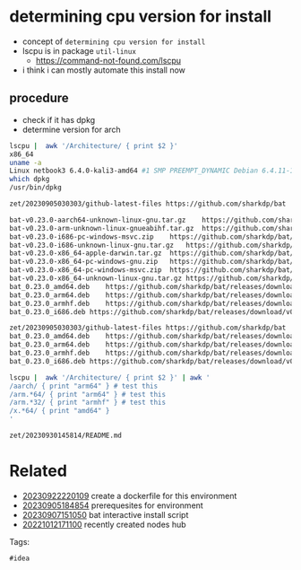 # determining cpu version for install

- concept of `determining cpu version for install`
- lscpu is in package `util-linux`
  - https://command-not-found.com/lscpu
- i think i can mostly automate this install now

## procedure
- check if it has dpkg
- determine version for arch

```bash
lscpu |  awk '/Architecture/ { print $2 }'
x86_64
uname -a
Linux netbook3 6.4.0-kali3-amd64 #1 SMP PREEMPT_DYNAMIC Debian 6.4.11-1kali1 (2023-08-21) x86_64 GNU/Linux
which dpkg
/usr/bin/dpkg

zet/20230905030303/github-latest-files https://github.com/sharkdp/bat | grep -v musl | awk '$1 ~ deb$'

bat-v0.23.0-aarch64-unknown-linux-gnu.tar.gz	https://github.com/sharkdp/bat/releases/download/v0.23.0/bat-v0.23.0-aarch64-unknown-linux-gnu.tar.gz
bat-v0.23.0-arm-unknown-linux-gnueabihf.tar.gz	https://github.com/sharkdp/bat/releases/download/v0.23.0/bat-v0.23.0-arm-unknown-linux-gnueabihf.tar.gz
bat-v0.23.0-i686-pc-windows-msvc.zip	https://github.com/sharkdp/bat/releases/download/v0.23.0/bat-v0.23.0-i686-pc-windows-msvc.zip
bat-v0.23.0-i686-unknown-linux-gnu.tar.gz	https://github.com/sharkdp/bat/releases/download/v0.23.0/bat-v0.23.0-i686-unknown-linux-gnu.tar.gz
bat-v0.23.0-x86_64-apple-darwin.tar.gz	https://github.com/sharkdp/bat/releases/download/v0.23.0/bat-v0.23.0-x86_64-apple-darwin.tar.gz
bat-v0.23.0-x86_64-pc-windows-gnu.zip	https://github.com/sharkdp/bat/releases/download/v0.23.0/bat-v0.23.0-x86_64-pc-windows-gnu.zip
bat-v0.23.0-x86_64-pc-windows-msvc.zip	https://github.com/sharkdp/bat/releases/download/v0.23.0/bat-v0.23.0-x86_64-pc-windows-msvc.zip
bat-v0.23.0-x86_64-unknown-linux-gnu.tar.gz	https://github.com/sharkdp/bat/releases/download/v0.23.0/bat-v0.23.0-x86_64-unknown-linux-gnu.tar.gz
bat_0.23.0_amd64.deb	https://github.com/sharkdp/bat/releases/download/v0.23.0/bat_0.23.0_amd64.deb
bat_0.23.0_arm64.deb	https://github.com/sharkdp/bat/releases/download/v0.23.0/bat_0.23.0_arm64.deb
bat_0.23.0_armhf.deb	https://github.com/sharkdp/bat/releases/download/v0.23.0/bat_0.23.0_armhf.deb
bat_0.23.0_i686.deb	https://github.com/sharkdp/bat/releases/download/v0.23.0/bat_0.23.0_i686.deb

zet/20230905030303/github-latest-files https://github.com/sharkdp/bat | grep -v musl | awk '$1 ~ /deb$/'
bat_0.23.0_amd64.deb	https://github.com/sharkdp/bat/releases/download/v0.23.0/bat_0.23.0_amd64.deb
bat_0.23.0_arm64.deb	https://github.com/sharkdp/bat/releases/download/v0.23.0/bat_0.23.0_arm64.deb
bat_0.23.0_armhf.deb	https://github.com/sharkdp/bat/releases/download/v0.23.0/bat_0.23.0_armhf.deb
bat_0.23.0_i686.deb	https://github.com/sharkdp/bat/releases/download/v0.23.0/bat_0.23.0_i686.deb

lscpu |  awk '/Architecture/ { print $2 }' | awk '
/aarch/ { print "arm64" } # test this
/arm.*64/ { print "arm64" } # test this
/arm.*32/ { print "armhf" } # test this
/x.*64/ { print "amd64" }
'

```

` zet/20230930145814/README.md `

# Related

- [20230922220109](/zet/20230922220109/README.md) create a dockerfile for this environment
- [20230905184854](/zet/20230905184854/README.md) prerequesites for environment
- [20230907151050](/zet/20230907151050/README.md) bat interactive install script
- [20221012171100](/zet/20221012171100/README.md) recently created nodes hub

Tags:

    #idea
